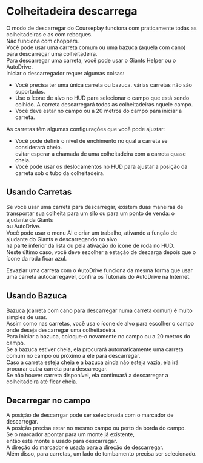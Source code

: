 # Colheitadeira descarrega

  
O modo de descarregar do Courseplay funciona com praticamente todas as colheitadeiras e as com reboques.  
Não funciona com choppers.  
Você pode usar uma carreta comum ou uma bazuca (aquela com cano) para descarregar uma colheitadeira.  
Para descarregar uma carreta, você pode usar o Giants Helper ou o AutoDrive.  
Iniciar o descarregador requer algumas coisas:  
- Você precisa ter uma única carreta ou bazuca. várias carretas não são suportadas.  
- Use o ícone de alvo no HUD para selecionar o campo que está sendo colhido. A carreta descarregará todos as colheitadeiras nquele campo.  
- Você deve estar no campo ou a 20 metros do campo para iniciar a carreta.  
  
As carretas têm algumas configurações que você pode ajustar:  
- Você pode definir o nível de enchimento no qual a carreta se considerará cheio.   
evitar esperar a chamada de uma colheitadeira com a carreta quase cheia.  
- Você pode usar os deslocamentos no HUD para ajustar a posição da carreta sob o tubo da colheitadeira.  
  

## Usando Carretas
  
Se você usar uma carreta para descarregar, existem duas maneiras de transportar sua colheita para um silo ou para um ponto de venda: o ajudante da Giants  
ou AutoDrive.  
Você pode usar o menu AI e criar um trabalho, ativando a função de ajudante do Giants e descarregando no alvo   
na parte inferior da lista ou pela ativação do ícone de roda no HUD.  
Neste último caso, você deve escolher a estação de descarga depois que o ícone da roda ficar azul.  
  
Esvaziar uma carreta com o AutoDrive funciona da mesma forma que usar uma carreta autocarregável, confira os Tutoriais do AutoDrive na Internet.  

## Usando Bazuca
  
Bazuca (carreta com cano para descarregar numa carreta comun) é muito simples de usar.  
Assim como nas carretas, você usa o ícone de alvo para escolher o campo onde deseja descarregar uma colheitadeira.  
Para iniciar a bazuca, coloque-o novamente no campo ou a 20 metros do campo.  
Se a bazuca estiver cheia, ela procurará automaticamente uma carreta comum no campo ou próximo a ele para descarregar.  
Caso a carreta esteja cheia e a bazuca ainda não esteja vazia, ela irá procurar outra carreta para descarregar.  
Se não houver carreta disponível, ela continuará a descarregar a colheitadeira até ficar cheia.  

## Decarregar no campo
  
A posição de descarrgar pode ser selecionada com o marcador de descarregar.  
A posição precisa estar no mesmo campo ou perto da borda do campo.  
Se o marcador apontar para um monte já existente,  
então este monte é usado para descarregar.  
A direção do marcador é usada para a direção de descarregar.  
Além disso, para carretas, um lado de tombamento precisa ser selecionado.  

